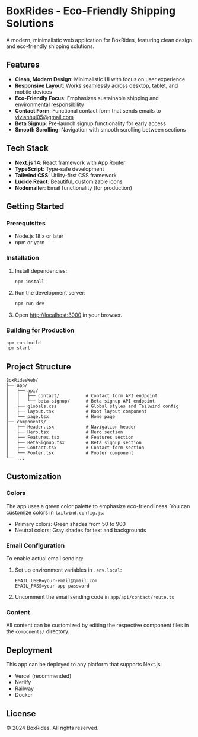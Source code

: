 # BoxRides - Eco-Friendly Shipping Solutions

A modern, minimalistic web application for BoxRides, featuring clean design and eco-friendly shipping solutions.

## Features

- **Clean, Modern Design**: Minimalistic UI with focus on user experience
- **Responsive Layout**: Works seamlessly across desktop, tablet, and mobile devices
- **Eco-Friendly Focus**: Emphasizes sustainable shipping and environmental responsibility
- **Contact Form**: Functional contact form that sends emails to vivianhui05@gmail.com
- **Beta Signup**: Pre-launch signup functionality for early access
- **Smooth Scrolling**: Navigation with smooth scrolling between sections

## Tech Stack

- **Next.js 14**: React framework with App Router
- **TypeScript**: Type-safe development
- **Tailwind CSS**: Utility-first CSS framework
- **Lucide React**: Beautiful, customizable icons
- **Nodemailer**: Email functionality (for production)

## Getting Started

### Prerequisites

- Node.js 18.x or later
- npm or yarn

### Installation

1. Install dependencies:
   ```bash
   npm install
   ```

2. Run the development server:
   ```bash
   npm run dev
   ```

3. Open [http://localhost:3000](http://localhost:3000) in your browser.

### Building for Production

```bash
npm run build
npm start
```

## Project Structure

```
BoxRidesWeb/
├── app/
│   ├── api/
│   │   ├── contact/          # Contact form API endpoint
│   │   └── beta-signup/      # Beta signup API endpoint
│   ├── globals.css           # Global styles and Tailwind config
│   ├── layout.tsx            # Root layout component
│   └── page.tsx              # Home page
├── components/
│   ├── Header.tsx            # Navigation header
│   ├── Hero.tsx              # Hero section
│   ├── Features.tsx          # Features section
│   ├── BetaSignup.tsx        # Beta signup section
│   ├── Contact.tsx           # Contact form section
│   └── Footer.tsx            # Footer component
└── ...
```

## Customization

### Colors

The app uses a green color palette to emphasize eco-friendliness. You can customize colors in `tailwind.config.js`:

- Primary colors: Green shades from 50 to 900
- Neutral colors: Gray shades for text and backgrounds

### Email Configuration

To enable actual email sending:

1. Set up environment variables in `.env.local`:
   ```
   EMAIL_USER=your-email@gmail.com
   EMAIL_PASS=your-app-password
   ```

2. Uncomment the email sending code in `app/api/contact/route.ts`

### Content

All content can be customized by editing the respective component files in the `components/` directory.

## Deployment

This app can be deployed to any platform that supports Next.js:

- Vercel (recommended)
- Netlify
- Railway
- Docker

## License

© 2024 BoxRides. All rights reserved. 